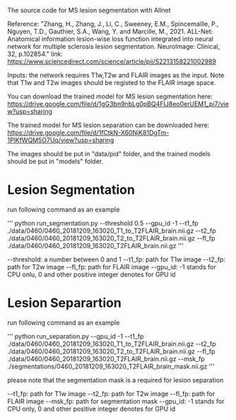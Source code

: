 The source code for MS lesion segmentation with Allnet

Reference: "Zhang, H., Zhang, J., Li, C., Sweeney, E.M., Spincemaille, P., Nguyen, T.D., Gauthier, S.A., Wang, Y. and Marcille, M., 2021. ALL-Net: Anatomical information lesion-wise loss function integrated into neural network for multiple sclerosis lesion segmentation. NeuroImage: Clinical, 32, p.102854."
link: https://www.sciencedirect.com/science/article/pii/S2213158221002989

Inputs: the network requires T1w,T2w and FLAIR images as the input. Note that T1w and T2w images should be registed to the FLAIR image space.

You can download the trained model for MS lesion segmentation here: https://drive.google.com/file/d/1gG3bn9nbLg0pBQ4FIJ8eo0erUEM1_pi7/view?usp=sharing

The trained model for MS lesion separation can be downloaded here: https://drive.google.com/file/d/1fCtkN-X60NjK81DgTm-1PlKfWQM5O7Uq/view?usp=sharing

The images should be put in "data/pid" folder, and the trained models should be put in "models" folder. 



# Lesion Segmentation

run following command as an example

'''
python run_segmentation.py --threshold 0.5 --gpu_id -1 --t1_fp ./data/0460/0460_20181209_163020_T1_to_T2FLAIR_brain.nii.gz --t2_fp ./data/0460/0460_20181209_163020_T2_to_T2FLAIR_brain.nii.gz --fl_fp ./data/0460/0460_20181209_163020_T2FLAIR_brain.nii.gz
'''

--threshold: a number between 0 and 1
--t1_fp: path for T1w image
--t2_fp: path for T2w image
--fl_fp: path for FLAIR image
--gpu_id: -1 stands for CPU onlu, 0 and other positive integer denotes for GPU id


# Lesion Separartion

run following command as an example


'''
python run_separation.py --gpu_id -1 --t1_fp ./data/0460/0460_20181209_163020_T1_to_T2FLAIR_brain.nii.gz --t2_fp ./data/0460/0460_20181209_163020_T2_to_T2FLAIR_brain.nii.gz --fl_fp ./data/0460/0460_20181209_163020_T2FLAIR_brain.nii.gz --msk_fp ./segmentations/0460_20181209_163020_T2FLAIR_brain_mask.nii.gz
'''

please note that the segmentation mask is a required for lesion separation

--t1_fp: path for T1w image
--t2_fp: path for T2w image
--fl_fp: path for FLAIR image
--msk_fp: path for segmentation mask
--gpu_id: -1 stands for CPU only, 0 and other positive integer denotes for GPU id
